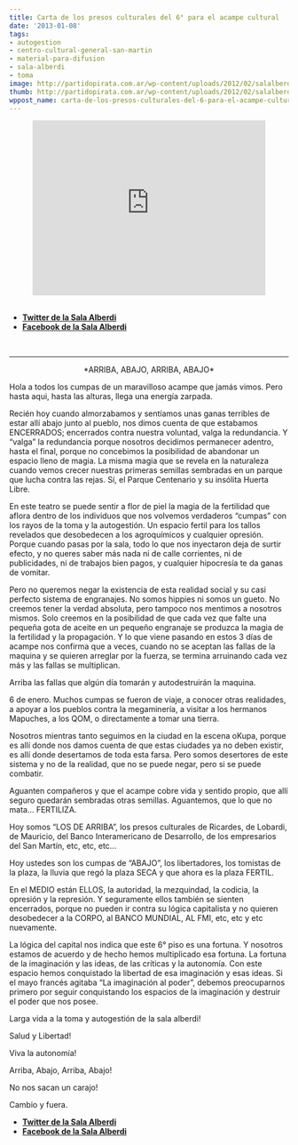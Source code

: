 ```yaml
---
title: Carta de los presos culturales del 6° para el acampe cultural
date: '2013-01-08'
tags:
- autogestion
- centro-cultural-general-san-martin
- material-para-difusion
- sala-alberdi
- toma
image: http://partidopirata.com.ar/wp-content/uploads/2012/02/salalberdi.jpg
thumb: http://partidopirata.com.ar/wp-content/uploads/2012/02/salalberdi-150x150.jpg
wppost_name: carta-de-los-presos-culturales-del-6-para-el-acampe-cultural
---
```


<center>
<iframe src="http://www.youtube.com/embed/LWcusr2FPq0" height="315" width="420" allowfullscreen="" frameborder="0"></iframe></center>&nbsp;
<ul>
	<li><strong><a href="https://twitter.com/salaalberdi" target="_blank">Twitter de la Sala Alberdi</a></strong></li>
	<li><strong><a href="https://www.facebook.com/lasalaalberdi" target="_blank" rel="me nofollow">Facebook de la Sala Alberdi </a></strong></li>
</ul>
&nbsp;

<hr />
<p style="text-align: center;">*ARRIBA, ABAJO, ARRIBA, ABAJO*</p>
<p style="text-align: left;">Hola a todos los cumpas de un maravilloso acampe que jamás vimos. Pero
hasta aqui, hasta las alturas, llega una energía zarpada.</p>
Recién hoy cuando almorzabamos y sentíamos unas ganas terribles de estar
allí abajo junto al pueblo, nos dimos cuenta de que estabamos ENCERRADOS;
encerrados contra nuestra voluntad, valga la redundancia. Y “valga” la
redundancia porque nosotros decidimos permanecer adentro, hasta el final,
porque no concebimos la posibilidad de abandonar un espacio lleno de magia.
La misma magia que se revela en la naturaleza cuando vemos crecer nuestras
primeras semillas sembradas en un parque que lucha contra las rejas. Sí, el
Parque Centenario y su insólita Huerta Libre.

En este teatro se puede sentir a flor de piel la magia de la fertilidad que
aflora dentro de los individuos que nos volvemos verdaderos “cumpas” con
los rayos de la toma y la autogestión. Un espacio fertil para los tallos
revelados que desobedecen a los agroquímicos y cualquier opresión. Porque
cuando pasas por la sala, todo lo que nos inyectaron deja de surtir efecto,
y no queres saber más nada ni de calle corrientes, ni de publicidades, ni
de trabajos bien pagos, y cualquier hipocresía te da ganas de vomitar.

Pero no queremos negar la existencia de esta realidad social y su casi
perfecto sistema de engranajes. No somos hippies ni somos un gueto. No
creemos tener la verdad absoluta, pero tampoco nos mentimos a nosotros
mismos. Solo creemos en la posibilidad de que cada vez que falte una
pequeña gota de aceite en un pequeño engranaje se produzca la magia de la
fertilidad y la propagación. Y lo que viene pasando en estos 3 días de
acampe nos confirma que a veces, cuando no se aceptan las fallas de la
maquina y se quieren arreglar por la fuerza, se termina arruinando cada vez
más y las fallas se multiplican.

Arriba las fallas que algún día tomarán y autodestruirán la maquina.

6 de enero. Muchos cumpas se fueron de viaje, a conocer otras realidades, a
apoyar a los pueblos contra la megaminería, a visitar a los hermanos
Mapuches, a los QOM, o directamente a tomar una tierra.

Nosotros mientras tanto seguimos en la ciudad en la escena oKupa, porque es
allí donde nos damos cuenta de que estas ciudades ya no deben existir, es
allí donde desertamos de toda esta farsa. Pero somos desertores de este
sistema y no de la realidad, que no se puede negar, pero si se puede
combatir.

Aguanten compañeros y que el acampe cobre vida y sentido propio, que allí
seguro quedarán sembradas otras semillas. Aguantemos, que lo que no mata...
FERTILIZA.

Hoy somos “LOS DE ARRIBA”, los presos culturales de Ricardes, de Lobardi,
de Mauricio, del Banco Interamericano de Desarrollo, de los empresarios del
San Martín, etc, etc, etc...

Hoy ustedes son los cumpas de “ABAJO”, los libertadores, los tomistas de la
plaza, la lluvia que regó la plaza SECA y que ahora es la plaza FERTIL.

En el MEDIO están ELLOS, la autoridad, la mezquindad, la codicia, la
opresión y la represión. Y seguramente ellos también se sienten encerrados,
porque no pueden ir contra su lógica capitalista y no quieren desobedecer a
la CORPO, al BANCO MUNDIAL, AL FMI, etc, etc y etc nuevamente.

La lógica del capital nos indica que este 6° piso es una fortuna. Y
nosotros estamos de acuerdo y de hecho hemos multiplicado esa fortuna. La
fortuna de la imaginación y las ideas, de las críticas y la autonomía. Con
este espacio hemos conquistado la libertad de esa imaginación y esas ideas.
Si el mayo francés agitaba “La imaginación al poder”, debemos preocuparnos
primero por seguir conquistando los espacios de la imaginación y destruir
el poder que nos posee.

Larga vida a la toma y autogestión de la sala alberdi!

Salud y Libertad!

Viva la autonomía!

Arriba, Abajo, Arriba, Abajo!

No nos sacan un carajo!

Cambio y fuera.
<ul>
	<li><strong><a href="https://twitter.com/salaalberdi" target="_blank">Twitter de la Sala Alberdi</a></strong></li>
	<li><strong><a href="https://www.facebook.com/lasalaalberdi" target="_blank" rel="me nofollow">Facebook de la Sala Alberdi </a></strong></li>
</ul>
